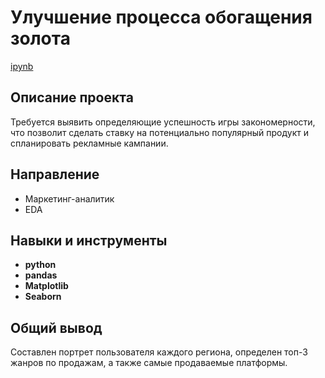 # Улучшение процесса обогащения золота

[ipynb](https://github.com/Krasnov-Andrey/Portfolio/blob/main/Video%20game%20analysis/Video%20game%20analysis.ipynb)

## Описание проекта

Требуется выявить определяющие успешность игры закономерности, что позволит сделать ставку на потенциально популярный продукт и спланировать рекламные кампании.

## Направление 
- Маркетинг-аналитик
- EDA

## Навыки и инструменты

- **python**
- **pandas**
- **Matplotlib**
- **Seaborn**

## Общий вывод

Составлен портрет пользователя каждого региона, определен топ-3 жанров по продажам, а также самые продаваемые платформы.
